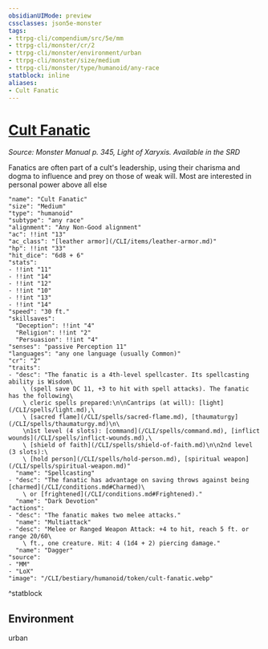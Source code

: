 ```yaml
---
obsidianUIMode: preview
cssclasses: json5e-monster
tags:
- ttrpg-cli/compendium/src/5e/mm
- ttrpg-cli/monster/cr/2
- ttrpg-cli/monster/environment/urban
- ttrpg-cli/monster/size/medium
- ttrpg-cli/monster/type/humanoid/any-race
statblock: inline
aliases:
- Cult Fanatic
---
```

# [Cult Fanatic](CLI/bestiary/humanoid/cult-fanatic.md)
*Source: Monster Manual p. 345, Light of Xaryxis. Available in the <span title='Systems Reference Document (5.1)'>SRD</span>*  

Fanatics are often part of a cult's leadership, using their charisma and dogma to influence and prey on those of weak will. Most are interested in personal power above all else

```statblock
"name": "Cult Fanatic"
"size": "Medium"
"type": "humanoid"
"subtype": "any race"
"alignment": "Any Non-Good alignment"
"ac": !!int "13"
"ac_class": "[leather armor](/CLI/items/leather-armor.md)"
"hp": !!int "33"
"hit_dice": "6d8 + 6"
"stats":
- !!int "11"
- !!int "14"
- !!int "12"
- !!int "10"
- !!int "13"
- !!int "14"
"speed": "30 ft."
"skillsaves":
  "Deception": !!int "4"
  "Religion": !!int "2"
  "Persuasion": !!int "4"
"senses": "passive Perception 11"
"languages": "any one language (usually Common)"
"cr": "2"
"traits":
- "desc": "The fanatic is a 4th-level spellcaster. Its spellcasting ability is Wisdom\
    \ (spell save DC 11, +3 to hit with spell attacks). The fanatic has the following\
    \ cleric spells prepared:\n\nCantrips (at will): [light](/CLI/spells/light.md),\
    \ [sacred flame](/CLI/spells/sacred-flame.md), [thaumaturgy](/CLI/spells/thaumaturgy.md)\n\
    \n1st level (4 slots): [command](/CLI/spells/command.md), [inflict wounds](/CLI/spells/inflict-wounds.md),\
    \ [shield of faith](/CLI/spells/shield-of-faith.md)\n\n2nd level (3 slots):\
    \ [hold person](/CLI/spells/hold-person.md), [spiritual weapon](/CLI/spells/spiritual-weapon.md)"
  "name": "Spellcasting"
- "desc": "The fanatic has advantage on saving throws against being [charmed](/CLI/conditions.md#Charmed)\
    \ or [frightened](/CLI/conditions.md#Frightened)."
  "name": "Dark Devotion"
"actions":
- "desc": "The fanatic makes two melee attacks."
  "name": "Multiattack"
- "desc": "Melee or Ranged Weapon Attack: +4 to hit, reach 5 ft. or range 20/60\
    \ ft., one creature. Hit: 4 (1d4 + 2) piercing damage."
  "name": "Dagger"
"source":
- "MM"
- "LoX"
"image": "/CLI/bestiary/humanoid/token/cult-fanatic.webp"
```
^statblock

## Environment

urban